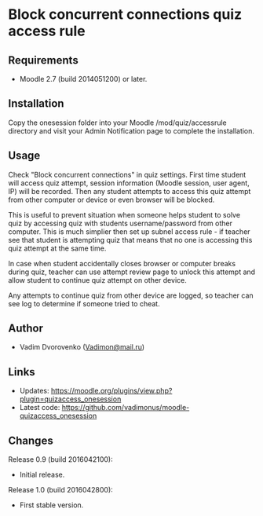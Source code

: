 Block concurrent connections quiz access rule
=============================================

Requirements
------------
- Moodle 2.7 (build 2014051200) or later.

Installation
------------
Copy the onesession folder into your Moodle /mod/quiz/accessrule directory and 
visit your Admin Notification page to complete the installation.

Usage
-----
Check "Block concurrent connections" in quiz settings. First time student will access 
quiz attempt, session information (Moodle session, user agent, IP) will be recorded.
Then any student attempts to access this quiz attempt from other computer or device or 
even browser will be blocked. 

This is useful to prevent situation when someone helps
student to solve quiz by accessing quiz with students username/password from other 
computer. This is much simplier then set up subnel access rule - if teacher see that 
student is attempting quiz that means that no one is accessing this quiz attempt 
at the same time. 

In case when student accidentally closes browser or computer breaks
during quiz, teacher can use attempt review page to unlock this attempt and allow 
student to continue quiz attempt on other device. 

Any attempts to continue quiz from other device are logged, so teacher can see log 
to determine if someone tried to cheat.

Author
------
- Vadim Dvorovenko (Vadimon@mail.ru)

Links
-----
- Updates: https://moodle.org/plugins/view.php?plugin=quizaccess_onesession
- Latest code: https://github.com/vadimonus/moodle-quizaccess_onesession

Changes
-------
Release 0.9 (build 2016042100):
- Initial release.

Release 1.0 (build 2016042800):
- First stable version.
